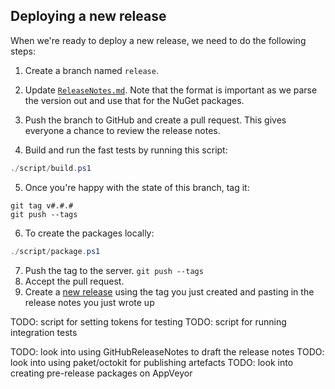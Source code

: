 ## Deploying a new release

When we're ready to deploy a new release, we need to do the following steps:

1. Create a branch named `release`.

2. Update [`ReleaseNotes.md`](ReleaseNotes.md). Note that the format is
important as we parse the version out and use that for the NuGet packages.

3. Push the branch to GitHub and create a pull request. This gives everyone a
   chance to review the release notes.

4. Build and run the fast tests by running this script:

```powershell
./script/build.ps1
```

5. Once you're happy with the state of this branch, tag it:

```
git tag v#.#.#
git push --tags
```

6. To create the packages locally:

```powershell
./script/package.ps1
```

7. Push the tag to the server. `git push --tags`
8. Accept the pull request.
9. Create a [new release](https://github.com/octokit/octokit.net/releases/new)
using the tag you just created and pasting in the release notes you just wrote up

TODO: script for setting tokens for testing
TODO: script for running integration tests

TODO: look into using GitHubReleaseNotes to draft the release notes
TODO: look into using paket/octokit for publishing artefacts
TODO: look into creating pre-release packages on AppVeyor
